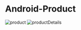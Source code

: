 # Android-Product

![product](https://user-images.githubusercontent.com/52610136/127742772-d357fb8a-4586-4080-ba5f-75b828e2a3ae.jpeg)
![productDetails](https://user-images.githubusercontent.com/52610136/127742777-8ac25210-e4ad-43cc-9476-d719340efdd8.jpeg)
